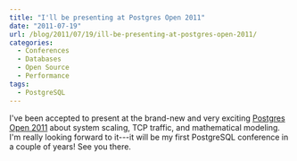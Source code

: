 ```yaml
---
title: "I'll be presenting at Postgres Open 2011"
date: "2011-07-19"
url: /blog/2011/07/19/ill-be-presenting-at-postgres-open-2011/
categories:
  - Conferences
  - Databases
  - Open Source
  - Performance
tags:
  - PostgreSQL
---
```

I've been accepted to present at the brand-new and very exciting [Postgres Open 2011](http://postgresopen.org/) about system scaling, TCP traffic, and mathematical modeling. I'm really looking forward to it---it will be my first PostgreSQL conference in a couple of years! See you there.


